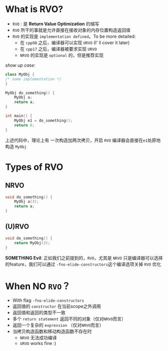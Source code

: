 # What is RVO?
- `RVO` : 是 **Return Value Optimization** 的缩写
- `RVO` 所干的事就是允许直接在接收对象的内存位置构造返回值
- `RVO` 的实现是 `implementation defined`。To be more detailed:
	- 在 `cpp98` 之后，编译器可以实现 `URVO` (I' ll cover it later) 
	- 在 `cpp17` 之后，编译器被要求实现 `URVO`
	- `NRVO` 的实现是 `optional` 的，但是推荐实现

*show up case*:
```cpp
class MyObj {
/* some implementation */
}

MyObj do_something() {
	MyObj a;
	return a;
}

int main() {
	MyObj e1 = do_something();
	return 0;
}
```
上述代码中，理论上有 一次构造加两次拷贝，开启 `RVO` 编译器会直接在`e1`处原地构造 `MyObj`

# Types of RVO

## NRVO
```cpp
void do_something() {
	MyObj a(3);
	return a;
}
```

## (U)RVO
```cpp 
void do_something() {
	return MyObj(3);
}
```

**SOMETHING Evil**: 正如我们之前提到的，`RVO`，尤其是 `NRVO` 只是编译器可以选择的feature，我们可以通过 `-fno-elide-constructors`这个编译选项关掉 `RVO` 优化

# When NO `RVO`？

- With flag `-fno-elide-constructors` 
- 返回值的 `constructor` 在当前scope之外调用
- 返回值和返回的类型不一致
- 多个 `return statement` 返回不同的对象（仅对`NRVO`而言）
-  返回一个复杂的 `expression` （仅对`NRVO`而言）
- 当拷贝构造函数和移动构造函数不存在时
	- `NRVO` 无法成功编译
	- `URVO` works fine :)